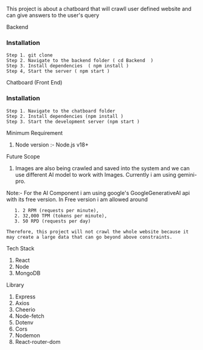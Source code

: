 This project is about a chatboard that will crawll user defined website and can give answers to the user's query 

Backend
  ### Installation
    Step 1. git clone
    Step 2. Navigate to the backend folder ( cd Backend  )
    Step 3. Install dependencies  ( npm install )
    Step 4, Start the server ( npm start )

Chatboard (Front End)
  ### Installation
    Step 1. Navigate to the chatboard folder
    Step 2. Install dependencies (npm install )
    Step 3. Start the development server (npm start )

Minimum Requirement
  1. Node version :- Node.js v18+

Future Scope
  1. Images are also being crawled and saved into the system and we can use different AI model to work with Images. Currently i am using gemini-pro.


Note:-
     For the AI Component i am using google's GoogleGenerativeAI api with its free version. In Free version i am allowed around
     
       1. 2 RPM (requests per minute), 
       2. 32,000 TPM (tokens per minute),
       3. 50 RPD (requests per day)
       
    Therefore, this project will not crawl the whole website because it may create a large data that can go beyond above constraints.


Tech Stack
  1. React
  2. Node
  4. MongoDB
     
Library
  1. Express
  2. Axios
  3. Cheerio
  4. Node-fetch
  5. Dotenv
  6. Cors
  7. Nodemon
  8. React-router-dom
